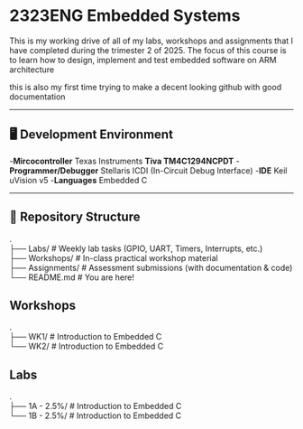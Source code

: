 # 2323ENG Embedded Systems
This is my working drive of all of my labs, workshops and assignments that I have completed
during the trimester 2 of 2025. The focus of this course is to learn how to design, implement and
test embedded software on ARM architecture

this is also my first time trying to make a decent looking github with good documentation

---

## 🖥️ Development Environment

-**Mircocontroller** Texas Instruments **Tiva TM4C1294NCPDT**
-**Programmer/Debugger** Stellaris ICDI (In-Circuit Debug Interface)
-**IDE** Keil uVision v5
-**Languages** Embedded C

---

## 📂 Repository Structure

. <br />
├── Labs/           # Weekly lab tasks (GPIO, UART, Timers, Interrupts, etc.) <br />
├── Workshops/      # In-class practical workshop material <br />
├── Assignments/    # Assessment submissions (with documentation & code) <br />
└── README.md       # You are here!

## Workshops
. <br />
├── WK1/            #  Introduction to Embedded C <br />
└── WK2/     	     #  Introduction to Embedded C <br />

## Labs
. <br />
├── 1A - 2.5%/      # Introduction to Embedded C <br />
└── 1B - 2.5%/      # Introduction to Embedded C <br />
